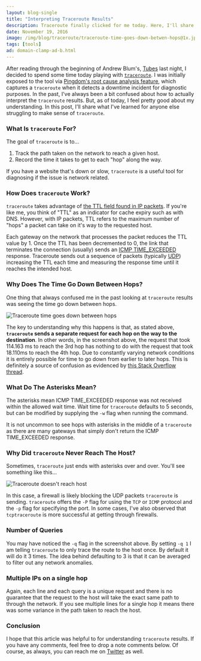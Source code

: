 ```yaml
---
layout: blog-single
title: "Interpreting Traceroute Results"
description: Traceroute finally clicked for me today. Here, I'll share what I learned along the way.
date: November 19, 2016
image: /img/blog/traceroute/traceroute-time-goes-down-betwen-hops@1x.jpg
tags: [tools]
ad: domain-clamp-ad-b.html
---
```


After reading through the beginning of Andrew Blum's, [Tubes](https://www.amazon.com/Tubes-Journey-Internet-Andrew-Blum/dp/0061994952) last night, I decided to spend some time today playing with [`traceroute`](https://en.wikipedia.org/wiki/Traceroute). I was initially exposed to the tool via [Pingdom's root cause analysis feature](https://www.pingdom.com/resources/tutorials/downtime-root-cause), which captures a `traceroute` when it detects a downtime incident for diagnostic purposes. In the past, I've always been a bit confused about how to actually interpret the `traceroute` results. But, as of today, I feel pretty good about my understanding. In this post, I'll share what I've learned for anyone else struggling to make sense of `traceroute`.

<!-- excerpt_separator -->

### What Is `traceroute` For?

The goal of `traceroute` is to... 

1. Track the path taken on the network to reach a given host.
2. Record the time it takes to get to each "hop" along the way. 

If you have a website that's down or slow, `traceroute` is a useful tool for diagnosing if the issue is network related.

### How Does `traceroute` Work?

`traceroute` takes advantage of [the TTL field found in IP packets](https://en.wikipedia.org/wiki/Time_to_live#IP_packets). If you're like me, you think of "TTL" as an indicator for cache expiry such as with DNS. However, with IP packets, TTL refers to the maximum number of "hops" a packet can take on it's way to the requested host. 

Each gateway on the network that processes the packet reduces the TTL value by 1. Once the TTL has been decremented to 0, the link that terminates the connection (usually) sends an [ICMP TIME_EXCEEDED](https://en.wikipedia.org/wiki/Internet_Control_Message_Protocol#Time_exceeded) response. Traceroute sends out a sequence of packets (typically [UDP](https://en.wikipedia.org/wiki/Internet_Control_Message_Protocol#Time_exceeded)) increasing the TTL each time and measuring the response time until it reaches the intended host.

### Why Does The Time Go Down Between Hops?

One thing that always confused me in the past looking at `traceroute` results was seeing the time go down between hops.

<img
  class="rounded shadow"
  src="/img/blog/traceroute/traceroute-time-goes-down-betwen-hops@1x.jpg"
  srcset="/img/blog/traceroute/traceroute-time-goes-down-betwen-hops@1x.jpg 1x, /img/blog/traceroute/traceroute-time-goes-down-betwen-hops@2x.jpg 2x"
  alt="Traceroute time goes down between hops">

The key to understanding why this happens is that, as stated above, **`traceroute` sends a separate request for each hop on the way to the destination**. In other words, in the screenshot above, the request that took 114.163 ms to reach the 3rd hop has nothing to do with the request that took 18.110ms to reach the 4th hop. Due to constantly varying network conditions it is entirely possible for time to go down from earlier to later hops. This is definitely a source of confusion as evidenced by [this Stack Overflow thread](http://stackoverflow.com/questions/26206811/why-do-traceroute-times-sometimes-go-down-between-hops).

### What Do The Asterisks Mean?

The asterisks mean ICMP TIME_EXCEEDED response was not received within the allowed wait time. Wait time for `traceroute` defaults to 5 seconds, but can be modified by supplying the `-w` flag when running the command. 

It is not uncommon to see hops with asterisks in the middle of a `traceroute` as there are many gateways that simply don't return the ICMP TIME_EXCEEDED response.

### Why Did `traceroute` Never Reach The Host?

Sometimes, `traceroute` just ends with asterisks over and over. You'll see something like this...

<img
  class="rounded shadow"
  src="/img/blog/traceroute/traceroute-never-reaches-host@1x.jpg"
  srcset="/img/blog/traceroute/traceroute-never-reaches-host@1x.jpg 1x, /img/blog/traceroute/traceroute-never-reaches-host@2x.jpg 2x"
  alt="Traceroute doesn't reach host">

In this case, a firewall is likely blocking the UDP packets `traceroute` is sending. `traceroute` offers the `-P` flag for using the `TCP` or `ICMP` protocol and the `-p` flag for specifying the port. In some cases, I've also observed that `tcptraceroute` is more successful at getting through firewalls.

### Number of Queries

You may have noticed the `-q` flag in the screenshot above. By setting `-q 1` I am telling `traceroute` to only trace the route to the host once. By default it will do it 3 times. The idea behind defaulting to 3 is that it can be averaged to filter out any network anomalies.

### Multiple IPs on a single hop

Again, each line and each query is a unique request and there is no guarantee that the request to the host will take the exact same path to through the network. If you see multiple lines for a single hop it means there was some variance in the path taken to reach the host.

### Conclusion

I hope that this article was helpful to for understanding `traceroute` results. If you have any comments, feel free to drop a note comments below. Of course, as always, you can reach me on [Twitter](http://twitter.com/maxpchadwick) as well.
